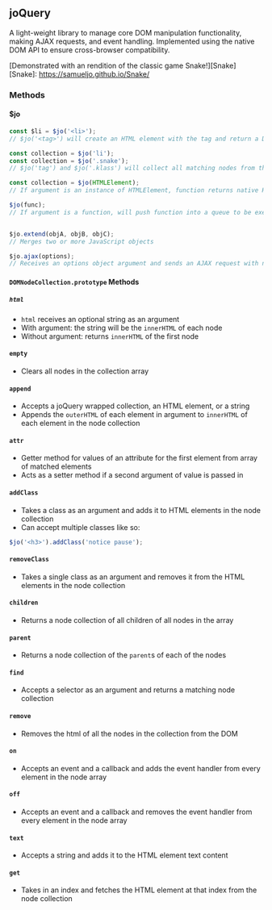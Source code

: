 ## joQuery

A light-weight library to manage core DOM manipulation functionality, making AJAX requests, and event handling. Implemented using the native DOM API to ensure cross-browser compatibility.

[Demonstrated with an rendition of the classic game Snake!][Snake]
[Snake]: https://samueljo.github.io/Snake/

### Methods

#### $jo

```javascript
const $li = $jo('<li>');
// $jo('<tag>') will create an HTML element with the tag and return a DOMNodeCollection object

const collection = $jo('li');
const collection = $jo('.snake');
// $jo('tag') and $jo('.klass') will collect all matching nodes from the page and return a DOMNodeCollection object

const collection = $jo(HTMLElement);
// If argument is an instance of HTMLElement, function returns native HTMLElement wrapped in joQuery, returning a DOMNodeCollection

$jo(func);
// If argument is a function, will push function into a queue to be executed on `document` `ready`


$jo.extend(objA, objB, objC);
// Merges two or more JavaScript objects

$jo.ajax(options);
// Receives an options object argument and sends an AJAX request with native JavaScript using an XHR, or XMLHttpRequest objectg
```

#### `DOMNodeCollection.prototype` Methods

##### `html`
* `html` receives an optional string as an argument
* With argument: the string will be the `innerHTML` of each node
* Without argument: returns `innerHTML` of the first node

#### `empty`
* Clears all nodes in the collection array

#### `append`
* Accepts a joQuery wrapped collection, an HTML element, or a string
* Appends the `outerHTML` of each element in argument to `innerHTML` of each element in the node collection

#### `attr`
* Getter method for values of an attribute for the first element from array of matched elements
* Acts as a setter method if a second argument of value is passed in

#### `addClass`
* Takes a class as an argument and adds it to HTML elements in the node collection
* Can accept multiple classes like so:
```javascript
$jo('<h3>').addClass('notice pause');
```

#### `removeClass`
* Takes a single class as an argument and removes it from the HTML elements in the node collection

#### `children`
* Returns a node collection of all children of all nodes in the array

#### `parent`
* Returns a node collection of the `parent`s of each of the nodes

#### `find`
* Accepts a selector as an argument and returns a matching node collection

#### `remove`
* Removes the html of all the nodes in the collection from the DOM

#### `on`
* Accepts an event and a callback and adds the event handler from every element in the node array

#### `off`
* Accepts an event and a callback and removes the event handler from every element in the node array

#### `text`
* Accepts a string and adds it to the HTML element text content

#### `get`
* Takes in an index and fetches the HTML element at that index from the node collection
